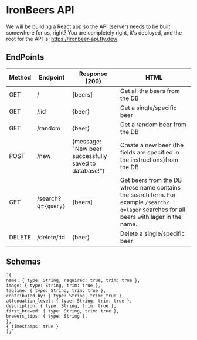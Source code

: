 # IronBeers API
We will be building a React app so the API (server) needs to be built somewhere for us, right? You are completely right, it's deployed, and the root for the API is: https://ironbeer-api.fly.dev/
## EndPoints




|       Method         |Endpoint     |   Response (200)                  |HTML                         |
|----------------|-------------------|------------|-----------------------------|
|GET|/|[beers]          |  Get all the beers from the DB
|GET        |/:id         |{beer}         |Get a single/specific beer
|GET          |/random |{beer}   |Get a random beer from the DB
|POST          |/new|{message: "New beer successfully saved to database!"}  |Create a new beer (the fields are specified in the instructions)from the DB
|GET          |  /search?q=`{query}` |[beers]   |Get beers from the DB whose name contains the search term. For example `/search?q=lager` searches for all beers with lager in the name.
|DELETE        |/delete/:id      |{beer}         |Delete a single/specific beer



## Schemas
    
    `{    
    name: { type: String, required: true, trim: true },    
    image: { type: String, trim: true },    
    tagline: { type: String, trim: true },    
    contributed_by: { type: String, trim: true },    
    attenuation_level: { type: String, trim: true },    
    description: { type: String, trim: true },    
    first_brewed: { type: String, trim: true },    
    brewers_tips: { type: String },    
    },    
    { timestamps: true }    
    );` 
